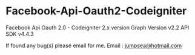 # Facebook-Api-Oauth2-Codeigniter
Facebook Api Oauth 2.0 - Codeigniter 2.x version
Graph Version v2.2
API SDK v4.4.3

If found any bug(s) please email for me.
Email : jumpsea@hotmail.com
